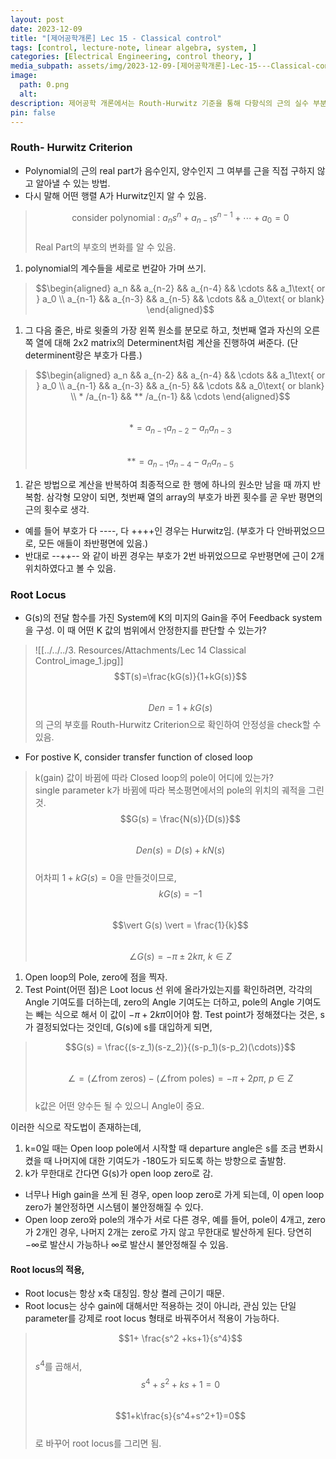 ```yaml
---
layout: post
date: 2023-12-09
title: "[제어공학개론] Lec 15 - Classical control"
tags: [control, lecture-note, linear algebra, system, ]
categories: [Electrical Engineering, control theory, ]
media_subpath: assets/img/2023-12-09-[제어공학개론]-Lec-15---Classical-control.md
image:
  path: 0.png
  alt:  
description: 제어공학 개론에서는 Routh-Hurwitz 기준을 통해 다항식의 근의 실수 부분의 부호 변화를 확인하고, Root Locus를 이용해 피드백 시스템의 안정성을 판단하는 방법을 설명합니다. Routh-Hurwitz 기준을 통해 다항식의 계수를 이용해 안정성을 체크하며, Root Locus는 개방 루프의 극과 제로의 위치 변화를 시각화하여 시스템의 안정성을 분석하는 데 사용됩니다.
pin: false
---
```




### Routh- Hurwitz Criterion

- Polynomial의 근의 real part가 음수인지, 양수인지 그 여부를 근을 직접 구하지 않고 알아낼 수 있는 방법.
- 다시 말해 어떤 행렬 A가 Hurwitz인지 알 수 있음.

> $$\text{consider polynomial : } a_n s^n + a_{n-1}s^{n-1} + \cdots +a_0 = 0$$  
> Real Part의 부호의 변화를 알 수 있음.

1. polynomial의 계수들을 세로로 번갈아 가며 쓰기.

> $$\begin{aligned} a_n && a_{n-2} && a_{n-4} && \cdots && a_1\text{ or } a_0 \\ a_{n-1} && a_{n-3} && a_{n-5} && \cdots && a_0\text{ or blank} \end{aligned}$$

1. 그 다음 줄은, 바로 윗줄의 가장 왼쪽 원소를 분모로 하고, 첫번째 열과 자신의 오른쪽 열에 대해 2x2 matrix의 Determinent처럼 계산을 진행하여 써준다. (단 determinent랑은 부호가 다름.)

> $$\begin{aligned} a_n && a_{n-2} && a_{n-4} && \cdots && a_1\text{ or } a_0 \\ a_{n-1} && a_{n-3} && a_{n-5} && \cdots && a_0\text{ or blank} \\ * /a_{n-1} && ** /a_{n-1} && \cdots \end{aligned}$$  
> $$* = a_{n-1} a_{n-2} - a_n a_{n-3}$$  
> $$** = a_{n-1} a_{n-4} - a_n a_{n-5}$$

1. 같은 방법으로 계산을 반복하여 최종적으로 한 행에 하나의 원소만 남을 때 까지 반복함. 삼각형 모양이 되면, 첫번째 열의 array의 부호가 바뀐 횟수를 곧 우반 평면의 근의 횟수로 생각.
- 예를 들어 부호가 다 ----, 다 ++++인 경우는 Hurwitz임. (부호가 다 안바뀌었으므로, 모든 애들이 좌반평면에 있음.)
- 반대로 --++-- 와 같이 바뀐 경우는 부호가 2번 바뀌었으므로 우반평면에 근이 2개 위치하였다고 볼 수 있음.


### Root Locus

- G(s)의 전달 함수를 가진 System에 K의 미지의 Gain을 주어 Feedback system을 구성. 이 때 어떤 K 값의 범위에서 안정한지를 판단할 수 있는가?

> ![[../../../3. Resources/Attachments/Lec 14 Classical Control_image_1.jpg]]  
> $$T(s)=\frac{kG(s)}{1+kG(s)}$$  
> $$Den = 1+kG(s)$$의 근의 부호를 Routh-Hurwitz Criterion으로 확인하여 안정성을 check할 수 있음.

- For postive K, consider transfer function of closed loop

> k(gain) 값이 바뀜에 따라 Closed loop의 pole이 어디에 있는가?  
> single parameter k가 바뀜에 따라 복소평면에서의 pole의 위치의 궤적을 그린 것.  
> $$G(s) = \frac{N(s)}{D(s)}$$  
> $$Den(s) = D(s)+kN(s)$$  
> 어차피 $1+kG(s) = 0$을 만들것이므로,  
> $$kG(s) = -1$$  
> $$\vert G(s) \vert = \frac{1}{k}$$  
> $$\angle G(s) = -\pi \pm 2k\pi,\  k\in Z$$

1. Open loop의 Pole, zero에 점을 찍자.
2. Test Point(어떤 점)은 Loot locus 선 위에 올라가있는지를 확인하려면, 각각의 Angle 기여도를 더하는데, zero의 Angle 기여도는 더하고, pole의 Angle 기여도는 빼는 식으로 해서 이 값이 $-\pi + 2k\pi$이어야 함.
Test point가 정해졌다는 것은, s가 결정되었다는 것인데, G(s)에 s를 대입하게 되면,

> $$G(s) = \frac{(s-z_1)(s-z_2)}{(s-p_1)(s-p_2)(\cdots)}$$  
> $$\angle = (\angle \text{from zeros})-(\angle \text{from poles})=-\pi + 2p\pi, \ p\in Z$$  
> k값은 어떤 양수든 될 수 있으니 Angle이 중요.


이러한 식으로 작도법이 존재하는데,

1. k=0일 때는 Open loop pole에서 시작할 때 departure angle은 s를 조금 변화시켰을 때 나머지에 대한 기여도가 -180도가 되도록 하는 방향으로 출발함.
2. k가 무한대로 간다면 G(s)가 open loop zero로 감.
- 너무나 High gain을 쓰게 된 경우, open loop zero로 가게 되는데, 이 open loop zero가 불안정하면 시스템이 불안정해질 수 있다.
- Open loop zero와 pole의 개수가 서로 다른 경우, 예를 들어, pole이 4개고, zero가 2개인 경우, 나머지 2개는 zero로 가지 않고 무한대로 발산하게 된다. 당연히 $-\infty$로 발산시 가능하나 $\infty$로 발산시 불안정해질 수 있음.


#### Root locus의 적용,

- Root locus는 항상 x축 대칭임. 항상 켤레 근이기 때문.
- Root locus는 상수 gain에 대해서만 적용하는 것이 아니라, 관심 있는 단일 parameter를 강제로 root locus 형태로 바꿔주어서 적용이 가능하다.

> $$1+ \frac{s^2 +ks+1}{s^4}$$  
> $s^4$를 곱해서,  
> $$s^4+s^2+ks+1=0$$  
> $$1+k\frac{s}{s^4+s^2+1}=0$$  
> 로 바꾸어 root locus를 그리면 됨.

